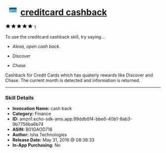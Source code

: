 # &nbsp;<img src="skill_icon" alt="creditcard cashback icon" width="36"> [creditcard cashback](http://alexa.amazon.com/#skills/amzn1.echo-sdk-ams.app.99ddb0f4-bbe6-40b1-8ab3-9b7756ba6b74)
![5 stars](../../images/ic_star_black_18dp_1x.png)![5 stars](../../images/ic_star_black_18dp_1x.png)![5 stars](../../images/ic_star_black_18dp_1x.png)![5 stars](../../images/ic_star_black_18dp_1x.png)![5 stars](../../images/ic_star_black_18dp_1x.png) 1

To use the creditcard cashback skill, try saying...

* *Alexa, open cash back.*

* *Discover*

* *Chase*

Cashback for Credit Cards which has quaterly rewards like Discover and Chase. The current month is detected and information is returned.

***

### Skill Details

* **Invocation Name:** cash back
* **Category:** Finance
* **ID:** amzn1.echo-sdk-ams.app.99ddb0f4-bbe6-40b1-8ab3-9b7756ba6b74
* **ASIN:** B01GAOD718
* **Author:** Isha Technologies
* **Release Date:** May 31, 2016 @ 08:38:33
* **In-App Purchasing:** No

